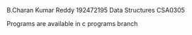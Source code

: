 B.Charan Kumar Reddy
192472195
Data Structures
CSA0305


Programs are available in c programs branch
